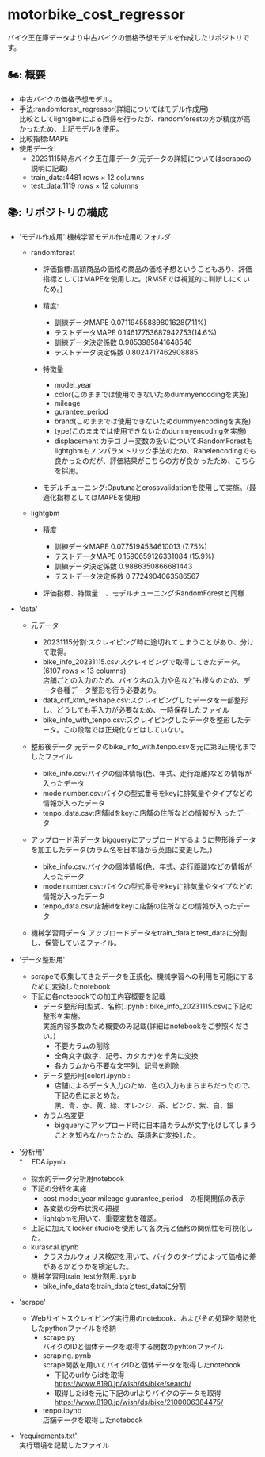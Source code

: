 # motorbike_cost_regressor
バイク王在庫データより中古バイクの価格予想モデルを作成したリポジトリです。

## 🏍️: 概要  
* 中古バイクの価格予想モデル。
* 手法:randomforest_regressor(詳細についてはモデル作成用)  
  比較としてlightgbmによる回帰を行ったが、randomforestの方が精度が高かったため、上記モデルを使用。
* 比較指標:MAPE
* 使用データ:
  * 20231115時点バイク王在庫データ(元データの詳細についてはscrapeの説明に記載)
  * train_data:4481 rows × 12 columns
  * test_data:1119 rows × 12 columns



## 📚: リポジトリの構成  

* 'モデル作成用'
  機械学習モデル作成用のフォルダ  
  * randomforest
    * 評価指標:高額商品の価格の商品の価格予想ということもあり、評価指標としてはMAPEを使用した。(RMSEでは視覚的に判断しにくいため。)
    * 精度:
      * 訓練データMAPE 0.07119455889801628(7.11%)  
      * テストデータMAPE 0.14617753687942753(14.6%)  
      * 訓練データ決定係数 0.9853985841648546
      * テストデータ決定係数 0.8024717462908885

    * 特徴量  
      * model_year
      * color(このままでは使用できないためdummyencodingを実施)
      * mileage 
      * gurantee_period
      * brand(このままでは使用できないためdummyencodingを実施)
      * type(このままでは使用できないためdummyencodingを実施)
      * displacement
        カテゴリー変数の扱いについて:RandomForestもlightgbmもノンパラメトリック手法のため、Rabelencodingでも良かったのだが、評価結果がこちらの方が良かったため、こちらを採用。

    * モデルチューニング:Oputunaとcrossvalidationを使用して実施。(最適化指標としてはMAPEを使用)
  
  * lightgbm
    * 精度  
      * 訓練データMAPE 0.0775194534610013 (7.75%)
      * テストデータMAPE 0.1590659126331084 (15.9%)
      * 訓練データ決定係数 0.9886350866681443
      * テストデータ決定係数 0.7724904063586567
  
    * 評価指標、特徴量　、モデルチューニング:RandomForestと同様
  
      
* 'data'
  * 元データ
    * 20231115分割:スクレイピング時に途切れてしまうことがあり、分けて取得。
    * bike_info_20231115.csv:スクレイピングで取得してきたデータ。(6107 rows × 13 columns)  
      店舗ごとの入力のため、バイク名の入力や色なども様々のため、データ各種データ整形を行う必要あり。
    * data_crf_ktm_reshape.csv:スクレイピングしたデータを一部整形し、どうしても手入力が必要なため、一時保存したファイル
    * bike_info_with_tenpo.csv:スクレイピングしたデータを整形したデータ。この段階では正規化などはしていない。
      
  * 整形後データ
    元データのbike_info_with.tenpo.csvを元に第3正規化までしたファイル
    * bike_info.csv:バイクの個体情報(色、年式、走行距離)などの情報が入ったデータ
    * modelnumber.csv:バイクの型式番号をkeyに排気量やタイプなどの情報が入ったデータ
    * tenpo_data.csv:店舗idをkeyに店舗の住所などの情報が入ったデータ
   
  * アップロード用データ
    bigqueryにアップロードするように整形後データを加工したデータ(カラム名を日本語から英語に変更した。)
    * bike_info.csv:バイクの個体情報(色、年式、走行距離)などの情報が入ったデータ
    * modelnumber.csv:バイクの型式番号をkeyに排気量やタイプなどの情報が入ったデータ
    * tenpo_data.csv:店舗idをkeyに店舗の住所などの情報が入ったデータ

  * 機械学習用データ
    アップロードデータをtrain_dataとtest_dataに分割し、保管しているファイル。
    
      
* 'データ整形用'
  * scrapeで収集してきたデータを正規化、機械学習への利用を可能にするために変換したnotebook
  * 下記に各notebookでの加工内容概要を記載
    * データ整形用(型式、名称).ipynb : bike_info_20231115.csvに下記の整形を実施。  
      実施内容多数のため概要のみ記載(詳細はnotebookをご参照ください。)  
      *  不要カラムの削除
      *  全角文字(数字、記号、カタカナ)を半角に変換
      *  各カラムから不要な文字列、記号を削除
    * データ整形用(color).ipynb :
      * 店舗によるデータ入力のため、色の入力もまちまちだったので、下記の色にまとめた。  
        黒、青、赤、黄、緑、オレンジ、茶、ピンク、紫、白、銀
    * カラム名変更
      * bigqueryにアップロード時に日本語カラムが文字化けしてしまうことを知らなかったため、英語名に変換した。

        
* '分析用'  
  *　 EDA.ipynb
    * 探索的データ分析用notebook
    * 下記の分析を実施
        * cost	model_year	mileage	guarantee_period　の相関関係の表示
        * 各変数の分布状況の把握
        * lightgbmを用いて、重要変数を確認。
    * 上記に加えてlooker studioを使用して各次元と価格の関係性を可視化した。
  * kurascal.ipynb
    * クラスカルウォリス検定を用いて、バイクのタイプによって価格に差があるかどうかを検定した。
  * 機械学習用train_test分割用.ipynb
    * bike_info_dataをtrain_dataとtest_dataに分割

* 'scrape'  
  * Webサイトスクレイピング実行用のnotebook、およびその処理を関数化したpythonファイルを格納
    * scrape.py  
      バイクのIDと個体データを取得する関数のpyhtonファイル
    * scraping.ipynb  
      scrape関数を用いてバイクIDと個体データを取得したnotebook
      * 下記のurlからidを取得  
        https://www.8190.jp/wish/ds/bike/search/
      * 取得したidを元に下記のurlよりバイクのデータを取得  
        https://www.8190.jp/wish/ds/bike/2100006384475/
    * tenpo.ipynb  
      店舗データを取得したnotebook
* 'requirements.txt'  
   実行環境を記載したファイル
